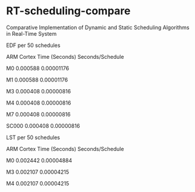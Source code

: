 # RT-scheduling-compare

Comparative Implementation of Dynamic and Static Scheduling Algorithms in Real-Time System

EDF per 50 schedules

ARM Cortex	Time (Seconds)	Seconds/Schedule

M0		0.000588	0.00001176

M1		0.000588	0.00001176

M3		0.000408	0.00000816

M4		0.000408	0.00000816

M7		0.000408	0.00000816

SC000		0.000408	0.00000816


LST per 50 schedules

ARM Cortex	Time (Seconds)	Seconds/Schedule

M0		0.002442	0.00004884

M3		0.002107	0.00004215

M4		0.002107	0.00004215



